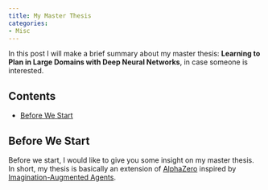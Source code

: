 ```yaml
---
title: My Master Thesis
categories: 
- Misc
---
```


In this post I will make a brief summary about my master thesis: **Learning to Plan in Large Domains with Deep Neural Networks**, in case someone is interested.

<!-- more -->

## Contents
- [Before We Start](#before-we-start)

## Before We Start
Before we start, I would like to give you some insight on my master thesis. In short, my thesis is basically an extension of [AlphaZero](https://arxiv.org/abs/1712.01815) inspired by [Imagination-Augmented Agents](https://arxiv.org/abs/1707.06203).
